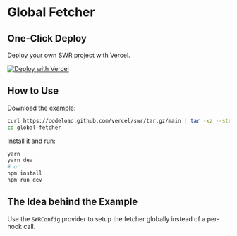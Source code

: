 # Global Fetcher

## One-Click Deploy

Deploy your own SWR project with Vercel.

[![Deploy with Vercel](https://vercel.com/button)](https://vercel.com/new/clone?s=https://github.com/vercel/swr/tree/main/examples/global-fetcher)

## How to Use

Download the example:

```bash
curl https://codeload.github.com/vercel/swr/tar.gz/main | tar -xz --strip=2 swr-main/examples/global-fetcher
cd global-fetcher
```

Install it and run:

```bash
yarn
yarn dev
# or
npm install
npm run dev
```

## The Idea behind the Example

Use the `SWRConfig` provider to setup the fetcher globally instead of a per-hook call.
